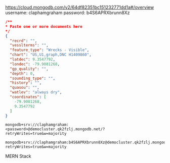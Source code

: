 
https://cloud.mongodb.com/v2/64df82351bc151232771dd1a#/overview
username: claphamgraham
password: b4S6APRXbrunn8Xz


```json
/** 
* Paste one or more documents here
*/
{
  "recrd": "",
  "vesslterms": "",
  "feature_type": "Wrecks - Visible",
  "chart": "US,U1,graph,DNC H1409860",
  "latdec": 9.3547792,
  "londec": -79.9081268,
  "gp_quality": "",
  "depth": 0,
  "sounding_type": "",
  "history": "",
  "quasou": "",
  "watlev": "always dry",
  "coordinates": [
    -79.9081268,
    9.3547792
  ]
}
```

```
mongodb+srv://claphamgraham:<password>@democluster.qk2fzlj.mongodb.net/?retryWrites=true&w=majority
```

```
mongodb+srv://claphamgraham:b4S6APRXbrunn8Xz@democluster.qk2fzlj.mongodb.net/?retryWrites=true&w=majority
```

MERN Stack
